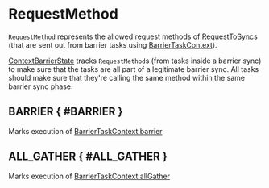 # RequestMethod

`RequestMethod` represents the allowed request methods of [RequestToSync](RequestToSync.md#requestMethod)s (that are sent out from barrier tasks using [BarrierTaskContext](BarrierTaskContext.md#runBarrier)).

[ContextBarrierState](ContextBarrierState.md#requestMethods) tracks `RequestMethod`s (from tasks inside a barrier sync) to make sure that the tasks are all part of a legitimate barrier sync. All tasks should make sure that they're calling the same method within the same barrier sync phase.

## BARRIER { #BARRIER }

Marks execution of [BarrierTaskContext.barrier](BarrierTaskContext.md#barrier)

## ALL_GATHER { #ALL_GATHER }

Marks execution of [BarrierTaskContext.allGather](BarrierTaskContext.md#allGather)
